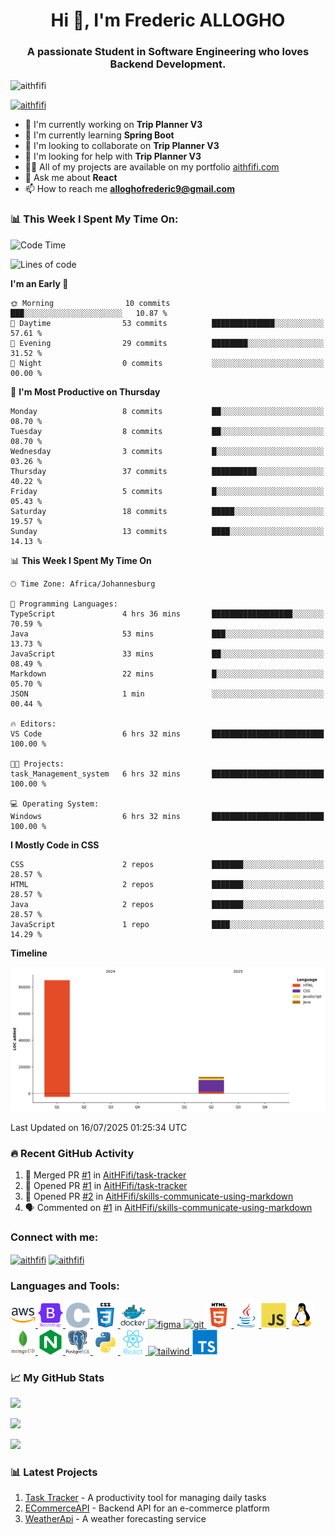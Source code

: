 <h1 align="center">Hi 👋, I'm Frederic ALLOGHO</h1>
<h3 align="center">A passionate Student in Software Engineering who loves Backend Development. </h3>

<p align="left"> <img src="https://komarev.com/ghpvc/?username=aithfifi&label=Profile%20views&color=0e75b6&style=flat" alt="aithfifi" /> </p>

<p align="left"> <a href="https://github.com/ryo-ma/github-profile-trophy"><img src="https://github-profile-trophy.vercel.app/?username=aithfifi" alt="aithfifi" /></a> </p>

- 🔭 I'm currently working on **Trip Planner V3**
- 🌱 I'm currently learning **Spring Boot**
- 👯 I'm looking to collaborate on **Trip Planner V3**
- 🤝 I'm looking for help with **Trip Planner V3**
- 👨‍💻 All of my projects are available on my portfolio [aithfifi.com](aithfifi.com)
- 💬 Ask me about **React**
- 📫 How to reach me **alloghofrederic9@gmail.com**

### 📊 This Week I Spent My Time On:
<!--START_SECTION:waka-->
![Code Time](http://img.shields.io/badge/Code%20Time-50%20hrs%204%20mins-blue)

![Lines of code](https://img.shields.io/badge/From%20Hello%20World%20I%27ve%20Written-97.1%20thousand%20lines%20of%20code-blue)

**I'm an Early 🐤** 

```text
🌞 Morning                10 commits          ███░░░░░░░░░░░░░░░░░░░░░░   10.87 % 
🌆 Daytime                53 commits          ██████████████░░░░░░░░░░░   57.61 % 
🌃 Evening                29 commits          ████████░░░░░░░░░░░░░░░░░   31.52 % 
🌙 Night                  0 commits           ░░░░░░░░░░░░░░░░░░░░░░░░░   00.00 % 
```
📅 **I'm Most Productive on Thursday** 

```text
Monday                   8 commits           ██░░░░░░░░░░░░░░░░░░░░░░░   08.70 % 
Tuesday                  8 commits           ██░░░░░░░░░░░░░░░░░░░░░░░   08.70 % 
Wednesday                3 commits           █░░░░░░░░░░░░░░░░░░░░░░░░   03.26 % 
Thursday                 37 commits          ██████████░░░░░░░░░░░░░░░   40.22 % 
Friday                   5 commits           █░░░░░░░░░░░░░░░░░░░░░░░░   05.43 % 
Saturday                 18 commits          █████░░░░░░░░░░░░░░░░░░░░   19.57 % 
Sunday                   13 commits          ████░░░░░░░░░░░░░░░░░░░░░   14.13 % 
```


📊 **This Week I Spent My Time On** 

```text
🕑︎ Time Zone: Africa/Johannesburg

💬 Programming Languages: 
TypeScript               4 hrs 36 mins       ██████████████████░░░░░░░   70.59 % 
Java                     53 mins             ███░░░░░░░░░░░░░░░░░░░░░░   13.73 % 
JavaScript               33 mins             ██░░░░░░░░░░░░░░░░░░░░░░░   08.49 % 
Markdown                 22 mins             █░░░░░░░░░░░░░░░░░░░░░░░░   05.70 % 
JSON                     1 min               ░░░░░░░░░░░░░░░░░░░░░░░░░   00.44 % 

🔥 Editors: 
VS Code                  6 hrs 32 mins       █████████████████████████   100.00 % 

🐱‍💻 Projects: 
task_Management_system   6 hrs 32 mins       █████████████████████████   100.00 % 

💻 Operating System: 
Windows                  6 hrs 32 mins       █████████████████████████   100.00 % 
```

**I Mostly Code in CSS** 

```text
CSS                      2 repos             ███████░░░░░░░░░░░░░░░░░░   28.57 % 
HTML                     2 repos             ███████░░░░░░░░░░░░░░░░░░   28.57 % 
Java                     2 repos             ███████░░░░░░░░░░░░░░░░░░   28.57 % 
JavaScript               1 repo              ████░░░░░░░░░░░░░░░░░░░░░   14.29 % 
```



**Timeline**

![Lines of Code chart](https://raw.githubusercontent.com/AitHFifi/AitHFifi/main/assets/bar_graph.png)


 Last Updated on 16/07/2025 01:25:34 UTC
<!--END_SECTION:waka-->

### 🔥 Recent GitHub Activity
<!--START_SECTION:activity-->
1. 🎉 Merged PR [#1](https://github.com/AitHFifi/task-tracker/pull/1) in [AitHFifi/task-tracker](https://github.com/AitHFifi/task-tracker)
2. 💪 Opened PR [#1](https://github.com/AitHFifi/task-tracker/pull/1) in [AitHFifi/task-tracker](https://github.com/AitHFifi/task-tracker)
3. 💪 Opened PR [#2](https://github.com/AitHFifi/skills-communicate-using-markdown/pull/2) in [AitHFifi/skills-communicate-using-markdown](https://github.com/AitHFifi/skills-communicate-using-markdown)
4. 🗣 Commented on [#1](https://github.com/AitHFifi/skills-communicate-using-markdown/issues/1#issuecomment-2931878030) in [AitHFifi/skills-communicate-using-markdown](https://github.com/AitHFifi/skills-communicate-using-markdown)
<!--END_SECTION:activity-->

<h3 align="left">Connect with me:</h3>
<p align="left">
<a href="https://linkedin.com/in/aithfifi" target="blank"><img align="center" src="https://raw.githubusercontent.com/rahuldkjain/github-profile-readme-generator/master/src/images/icons/Social/linked-in-alt.svg" alt="aithfifi" height="30" width="40" /></a>
<a href="https://instagram.com/aithfifi" target="blank"><img align="center" src="https://raw.githubusercontent.com/rahuldkjain/github-profile-readme-generator/master/src/images/icons/Social/instagram.svg" alt="aithfifi" height="30" width="40" /></a>
</p>

<h3 align="left">Languages and Tools:</h3>
<p align="left"> <a href="https://aws.amazon.com" target="_blank" rel="noreferrer"> <img src="https://raw.githubusercontent.com/devicons/devicon/master/icons/amazonwebservices/amazonwebservices-original-wordmark.svg" alt="aws" width="40" height="40"/> </a> <a href="https://getbootstrap.com" target="_blank" rel="noreferrer"> <img src="https://raw.githubusercontent.com/devicons/devicon/master/icons/bootstrap/bootstrap-plain-wordmark.svg" alt="bootstrap" width="40" height="40"/> </a> <a href="https://www.cprogramming.com/" target="_blank" rel="noreferrer"> <img src="https://raw.githubusercontent.com/devicons/devicon/master/icons/c/c-original.svg" alt="c" width="40" height="40"/> </a> <a href="https://www.w3schools.com/css/" target="_blank" rel="noreferrer"> <img src="https://raw.githubusercontent.com/devicons/devicon/master/icons/css3/css3-original-wordmark.svg" alt="css3" width="40" height="40"/> </a> <a href="https://www.docker.com/" target="_blank" rel="noreferrer"> <img src="https://raw.githubusercontent.com/devicons/devicon/master/icons/docker/docker-original-wordmark.svg" alt="docker" width="40" height="40"/> </a> <a href="https://www.figma.com/" target="_blank" rel="noreferrer"> <img src="https://www.vectorlogo.zone/logos/figma/figma-icon.svg" alt="figma" width="40" height="40"/> </a> <a href="https://git-scm.com/" target="_blank" rel="noreferrer"> <img src="https://www.vectorlogo.zone/logos/git-scm/git-scm-icon.svg" alt="git" width="40" height="40"/> </a> <a href="https://www.w3.org/html/" target="_blank" rel="noreferrer"> <img src="https://raw.githubusercontent.com/devicons/devicon/master/icons/html5/html5-original-wordmark.svg" alt="html5" width="40" height="40"/> </a> <a href="https://www.java.com" target="_blank" rel="noreferrer"> <img src="https://raw.githubusercontent.com/devicons/devicon/master/icons/java/java-original.svg" alt="java" width="40" height="40"/> </a> <a href="https://developer.mozilla.org/en-US/docs/Web/JavaScript" target="_blank" rel="noreferrer"> <img src="https://raw.githubusercontent.com/devicons/devicon/master/icons/javascript/javascript-original.svg" alt="javascript" width="40" height="40"/> </a> <a href="https://www.linux.org/" target="_blank" rel="noreferrer"> <img src="https://raw.githubusercontent.com/devicons/devicon/master/icons/linux/linux-original.svg" alt="linux" width="40" height="40"/> </a> <a href="https://www.mongodb.com/" target="_blank" rel="noreferrer"> <img src="https://raw.githubusercontent.com/devicons/devicon/master/icons/mongodb/mongodb-original-wordmark.svg" alt="mongodb" width="40" height="40"/> </a> <a href="https://www.nginx.com" target="_blank" rel="noreferrer"> <img src="https://raw.githubusercontent.com/devicons/devicon/master/icons/nginx/nginx-original.svg" alt="nginx" width="40" height="40"/> </a> <a href="https://www.postgresql.org" target="_blank" rel="noreferrer"> <img src="https://raw.githubusercontent.com/devicons/devicon/master/icons/postgresql/postgresql-original-wordmark.svg" alt="postgresql" width="40" height="40"/> </a> <a href="https://www.python.org" target="_blank" rel="noreferrer"> <img src="https://raw.githubusercontent.com/devicons/devicon/master/icons/python/python-original.svg" alt="python" width="40" height="40"/> </a> <a href="https://reactjs.org/" target="_blank" rel="noreferrer"> <img src="https://raw.githubusercontent.com/devicons/devicon/master/icons/react/react-original-wordmark.svg" alt="react" width="40" height="40"/> </a> <a href="https://tailwindcss.com/" target="_blank" rel="noreferrer"> <img src="https://www.vectorlogo.zone/logos/tailwindcss/tailwindcss-icon.svg" alt="tailwind" width="40" height="40"/> </a> <a href="https://www.typescriptlang.org/" target="_blank" rel="noreferrer"> <img src="https://raw.githubusercontent.com/devicons/devicon/master/icons/typescript/typescript-original.svg" alt="typescript" width="40" height="40"/> </a> </p>

### 📈 My GitHub Stats

![](https://github-readme-stats.vercel.app/api/top-langs?username=aithfifi&show_icons=true&locale=en&layout=compact&theme=radical)

![](https://github-readme-stats.vercel.app/api?username=aithfifi&show_icons=true&locale=en&count_private=true&hide=prs,issues&theme=radical)

![](https://streak-stats.demolab.com/?user=aithfifi&theme=radical)

### 📊 Latest Projects

<!-- LATEST-PROJECTS:START -->
1. [Task Tracker](https://github.com/AitHFifi/task-tracker) - A productivity tool for managing daily tasks
2. [ECommerceAPI](https://github.com/AitHFifi/ecommerce-api) - Backend API for an e-commerce platform
3. [WeatherApi](https://github.com/AitHFifi/weather-api) - A weather forecasting service
<!-- LATEST-PROJECTS:END -->
